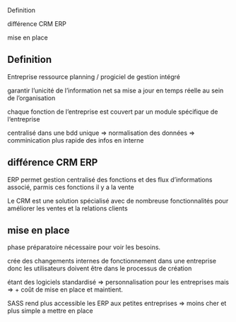 Definition

différence CRM ERP

mise en place

## Definition

Entreprise ressource planning / progiciel de gestion intégré

garantir l’unicité de l’information net sa mise a jour en temps réelle au sein de l’organisation

chaque fonction de l’entreprise est couvert par un module spécifique de l‘entreprise

centralisé dans une bdd unique ⇒ normalisation des données ⇒ comminication plus rapide des infos en interne

## différence CRM ERP

ERP permet gestion centralisé des fonctions et des flux d’informations associé, parmis ces fonctions il y a la vente

Le CRM est une solution spécialisé avec de nombreuse fonctionnalités pour améliorer les ventes et la relations clients

  

## mise en place

phase préparatoire nécessaire pour voir les besoins.

crée des changements internes de fonctionnement dans une entreprise donc les utilisateurs doivent être dans le processus de création

étant des logiciels standardisé ⇒ personnalisation pour les entreprises mais ⇒ + coût de mise en place et maintient.

  

SASS rend plus accessible les ERP aux petites entreprises ⇒ moins cher et plus simple a mettre en place